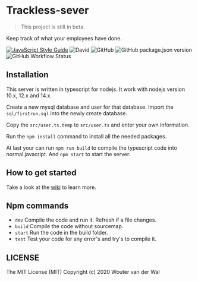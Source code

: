 # Trackless-sever

> This project is still in beta.

Keep track of what your employees have done.

[![JavaScript Style Guide](https://img.shields.io/badge/code_style-standard-brightgreen.svg)](https://standardjs.com)
![David](https://img.shields.io/david/wjtje/Trackless-server)
![GitHub](https://img.shields.io/github/license/wjtje/Trackless-server)
![GitHub package.json version](https://img.shields.io/github/package-json/v/wjtje/Trackless-server)
![GitHub Workflow Status](https://img.shields.io/github/workflow/status/wjtje/Trackless-server/Node.js%20CI)

## Installation

This server is written in typescript for nodejs.
It work with nodejs version 10.x, 12.x and 14.x.

Create a new mysql database and user for that database.
Import the `sql/firstrun.sql` into the newly create database.

Copy the `src/user.ts.temp` to `src/user.ts` and enter your own information.

Run the `npm install` command to install all the needed packages.

At last your can run `npm run build` to compile the typescript code into normal javacript.
And `npm start` to start the server. 

## How to get started

Take a look at the [wiki](https://github.com/wjtje/Trackless-server/wiki/How-to-get-started) to learn more.

## Npm commands

 - `dev` Compile the code and run it. Refresh if a file changes.
 - `build` Compile the code without sourcemap.
 - `start` Run the code in the build folder.
 - `test` Test your code for any error's and try's to compile it.

## LICENSE

The MIT License (MIT)
Copyright (c) 2020 Wouter van der Wal
